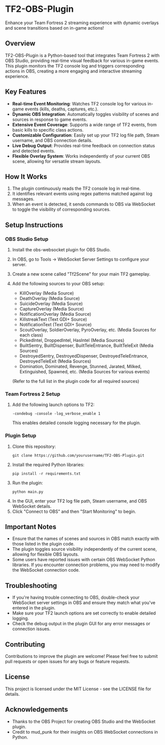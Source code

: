 
# TF2-OBS-Plugin

Enhance your Team Fortress 2 streaming experience with dynamic overlays and scene transitions based on in-game actions!

## Overview

TF2-OBS-Plugin is a Python-based tool that integrates Team Fortress 2 with OBS Studio, providing real-time visual feedback for various in-game events. This plugin monitors the TF2 console log and triggers corresponding actions in OBS, creating a more engaging and interactive streaming experience.

## Key Features

- **Real-time Event Monitoring**: Watches TF2 console log for various in-game events (kills, deaths, captures, etc.).
- **Dynamic OBS Integration**: Automatically toggles visibility of scenes and sources in response to game events.
- **Extensive Event Coverage**: Supports a wide range of TF2 events, from basic kills to specific class actions.
- **Customizable Configuration**: Easily set up your TF2 log file path, Steam username, and OBS connection details.
- **Live Debug Output**: Provides real-time feedback on connection status and detected events.
- **Flexible Overlay System**: Works independently of your current OBS scene, allowing for versatile stream layouts.

## How It Works

1. The plugin continuously reads the TF2 console log in real-time.
2. It identifies relevant events using regex patterns matched against log messages.
3. When an event is detected, it sends commands to OBS via WebSocket to toggle the visibility of corresponding sources.

## Setup Instructions

### OBS Studio Setup

1. Install the obs-websocket plugin for OBS Studio.
2. In OBS, go to Tools -> WebSocket Server Settings to configure your server.
3. Create a new scene called "Tf2Scene" for your main TF2 gameplay.
4. Add the following sources to your OBS setup:

   - KillOverlay (Media Source)
   - DeathOverlay (Media Source)
   - SuicideOverlay (Media Source)
   - CaptureOverlay (Media Source)
   - NotificationOverlay (Media Source)
   - KillstreakText (Text GDI+ Source)
   - NotificationText (Text GDI+ Source)
   - ScoutOverlay, SoldierOverlay, PyroOverlay, etc. (Media Sources for each class)
   - PickedIntel, DroppedIntel, HasIntel (Media Sources)
   - BuiltSentry, BuiltDispenser, BuiltTeleEntrance, BuiltTeleExit (Media Sources)
   - DestroyedSentry, DestroyedDispenser, DestroyedTeleEntrance, DestroyedTeleExit (Media Sources)
   - Domination, Dominated, Revenge, Stunned, Jarated, Milked, Extinguished, Spawned, etc. (Media Sources for various events)

   (Refer to the full list in the plugin code for all required sources)

### Team Fortress 2 Setup

1. Add the following launch options to TF2:
   ```
   -condebug -console -log_verbose_enable 1
   ```
   This enables detailed console logging necessary for the plugin.

### Plugin Setup

1. Clone this repository:
   ```
   git clone https://github.com/yourusername/TF2-OBS-Plugin.git
   ```
2. Install the required Python libraries:
   ```
   pip install -r requirements.txt
   ```
3. Run the plugin:
   ```
   python main.py
   ```
4. In the GUI, enter your TF2 log file path, Steam username, and OBS WebSocket details.
5. Click "Connect to OBS" and then "Start Monitoring" to begin.

## Important Notes

- Ensure that the names of scenes and sources in OBS match exactly with those listed in the plugin code.
- The plugin toggles source visibility independently of the current scene, allowing for flexible OBS layouts.
- Some users have reported issues with certain OBS WebSocket Python libraries. If you encounter connection problems, you may need to modify the WebSocket connection code.

## Troubleshooting

- If you're having trouble connecting to OBS, double-check your WebSocket server settings in OBS and ensure they match what you've entered in the plugin.
- Make sure your TF2 launch options are set correctly to enable detailed logging.
- Check the debug output in the plugin GUI for any error messages or connection issues.

## Contributing

Contributions to improve the plugin are welcome! Please feel free to submit pull requests or open issues for any bugs or feature requests.

## License

This project is licensed under the MIT License - see the LICENSE file for details.

## Acknowledgements

- Thanks to the OBS Project for creating OBS Studio and the WebSocket plugin.
- Credit to mud_punk for their insights on OBS WebSocket connections in Python.

